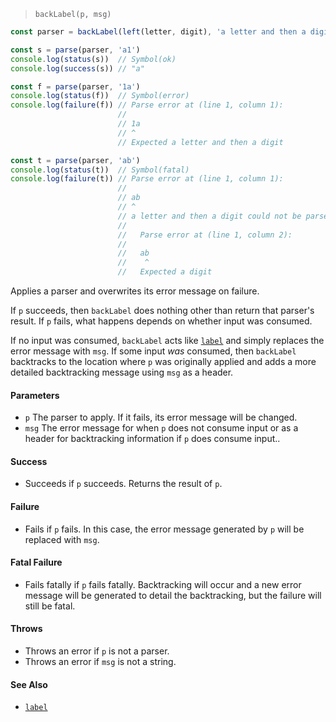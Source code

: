 <!--
 Copyright (c) 2020 Thomas J. Otterson
 
 This software is released under the MIT License.
 https://opensource.org/licenses/MIT
-->

> `backLabel(p, msg)`

```javascript
const parser = backLabel(left(letter, digit), 'a letter and then a digit')

const s = parse(parser, 'a1')
console.log(status(s))  // Symbol(ok)
console.log(success(s)) // "a"

const f = parse(parser, '1a')
console.log(status(f))  // Symbol(error)
console.log(failure(f)) // Parse error at (line 1, column 1):
                        //
                        // 1a
                        // ^
                        // Expected a letter and then a digit

const t = parse(parser, 'ab')
console.log(status(t))  // Symbol(fatal)
console.log(failure(t)) // Parse error at (line 1, column 1):
                        //
                        // ab
                        // ^
                        // a letter and then a digit could not be parsed because:
                        //
                        //   Parse error at (line 1, column 2):
                        //
                        //   ab
                        //    ^
                        //   Expected a digit
```

Applies a parser and overwrites its error message on failure.

If `p` succeeds, then `backLabel` does nothing other than return that parser's result. If `p` fails, what happens depends on whether input was consumed.

If no input was consumed, `backLabel` acts like [`label`](label.md) and simply replaces the error message with `msg`. If some input *was* consumed, then `backLabel` backtracks to the location where `p` was originally applied and adds a more detailed backtracking message using `msg` as a header.

#### Parameters

* `p` The parser to apply. If it fails, its error message will be changed.
* `msg` The error message for when `p` does not consume input or as a header for backtracking information if `p` does consume input..

#### Success

* Succeeds if `p` succeeds. Returns the result of `p`.

#### Failure

* Fails if `p` fails. In this case, the error message generated by `p` will be replaced with `msg`.

#### Fatal Failure

* Fails fatally if `p` fails fatally. Backtracking will occur and a new error message will be generated to detail the backtracking, but the failure will still be fatal.

#### Throws

* Throws an error if `p` is not a parser.
* Throws an error if `msg` is not a string.

#### See Also

* [`label`](label.md)